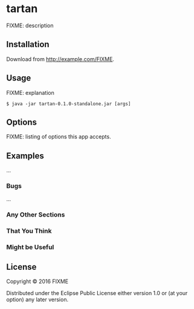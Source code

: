 # tartan

FIXME: description

## Installation

Download from http://example.com/FIXME.

## Usage

FIXME: explanation

    $ java -jar tartan-0.1.0-standalone.jar [args]

## Options

FIXME: listing of options this app accepts.

## Examples

...

### Bugs

...

### Any Other Sections
### That You Think
### Might be Useful

## License

Copyright © 2016 FIXME

Distributed under the Eclipse Public License either version 1.0 or (at
your option) any later version.
